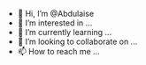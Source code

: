- 👋 Hi, I’m @Abdulaise
- 👀 I’m interested in ...
- 🌱 I’m currently learning ...
- 💞️ I’m looking to collaborate on ...
- 📫 How to reach me ...

<!---
Abdulaise/Abdulaise is a ✨ special ✨ repository because its `README.md` (this file) appears on your GitHub profile.
You can click the Preview link to take a look at your changes.
--->
